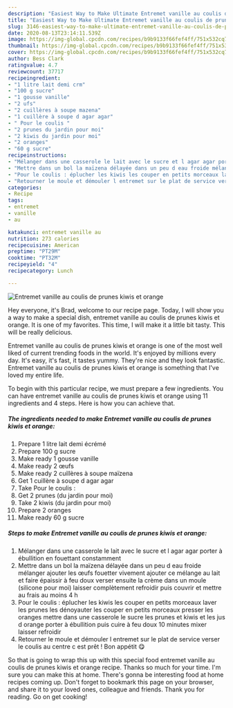 ```yaml
---
description: "Easiest Way to Make Ultimate Entremet vanille au coulis de prunes kiwis et orange"
title: "Easiest Way to Make Ultimate Entremet vanille au coulis de prunes kiwis et orange"
slug: 3146-easiest-way-to-make-ultimate-entremet-vanille-au-coulis-de-prunes-kiwis-et-orange
date: 2020-08-13T23:14:11.539Z
image: https://img-global.cpcdn.com/recipes/b9b9133f66fef4ff/751x532cq70/entremet-vanille-au-coulis-de-prunes-kiwis-et-orange-photo-principale-de-la-recette.jpg
thumbnail: https://img-global.cpcdn.com/recipes/b9b9133f66fef4ff/751x532cq70/entremet-vanille-au-coulis-de-prunes-kiwis-et-orange-photo-principale-de-la-recette.jpg
cover: https://img-global.cpcdn.com/recipes/b9b9133f66fef4ff/751x532cq70/entremet-vanille-au-coulis-de-prunes-kiwis-et-orange-photo-principale-de-la-recette.jpg
author: Bess Clark
ratingvalue: 4.7
reviewcount: 37717
recipeingredient:
- "1 litre lait demi crm"
- "100 g sucre"
- "1 gousse vanille"
- "2 ufs"
- "2 cuillères à soupe mazena"
- "1 cuillère à soupe d agar agar"
- " Pour le coulis "
- "2 prunes du jardin pour moi"
- "2 kiwis du jardin pour moi"
- "2 oranges"
- "60 g sucre"
recipeinstructions:
- "Mélanger dans une casserole le lait avec le sucre et l agar agar porter à ébullition en fouettant constamment"
- "Mettre dans un bol la maïzena délayée dans un peu d eau froide mélanger ajouter les œufs fouetter vivement ajouter ce mélange au lait et faire épaissir à feu doux verser ensuite la crème dans un moule (silicone pour moi) laisser complètement refroidir puis couvrir et mettre au frais au moins 4 h"
- "Pour le coulis : éplucher les kiwis les couper en petits morceaux laver les prunes les dénoyauter les couper en petits morceaux presser les oranges mettre dans une casserole le sucre les prunes et kiwis et les jus d orange porter à ébullition puis cuire à feu doux 10 minutes mixer laisser refroidir"
- "Retourner le moule et démouler l entremet sur le plat de service verser le coulis au centre c est prêt ! Bon appétit 😋"
categories:
- Recipe
tags:
- entremet
- vanille
- au

katakunci: entremet vanille au 
nutrition: 273 calories
recipecuisine: American
preptime: "PT29M"
cooktime: "PT32M"
recipeyield: "4"
recipecategory: Lunch

---
```



![Entremet vanille au coulis de prunes kiwis et orange](https://img-global.cpcdn.com/recipes/b9b9133f66fef4ff/751x532cq70/entremet-vanille-au-coulis-de-prunes-kiwis-et-orange-photo-principale-de-la-recette.jpg)

Hey everyone, it's Brad, welcome to our recipe page. Today, I will show you a way to make a special dish, entremet vanille au coulis de prunes kiwis et orange. It is one of my favorites. This time, I will make it a little bit tasty. This will be really delicious.

Entremet vanille au coulis de prunes kiwis et orange is one of the most well liked of current trending foods in the world. It's enjoyed by millions every day. It's easy, it's fast, it tastes yummy. They're nice and they look fantastic. Entremet vanille au coulis de prunes kiwis et orange is something that I've loved my entire life.




To begin with this particular recipe, we must prepare a few ingredients. You can have entremet vanille au coulis de prunes kiwis et orange using 11 ingredients and 4 steps. Here is how you can achieve that.

<!--inarticleads1-->

##### The ingredients needed to make Entremet vanille au coulis de prunes kiwis et orange:

1. Prepare 1 litre lait demi écrémé
1. Prepare 100 g sucre
1. Make ready 1 gousse vanille
1. Make ready 2 œufs
1. Make ready 2 cuillères à soupe maïzena
1. Get 1 cuillère à soupe d agar agar
1. Take  Pour le coulis :
1. Get 2 prunes (du jardin pour moi)
1. Take 2 kiwis (du jardin pour moi)
1. Prepare 2 oranges
1. Make ready 60 g sucre




<!--inarticleads2-->

##### Steps to make Entremet vanille au coulis de prunes kiwis et orange:

1. Mélanger dans une casserole le lait avec le sucre et l agar agar porter à ébullition en fouettant constamment
1. Mettre dans un bol la maïzena délayée dans un peu d eau froide mélanger ajouter les œufs fouetter vivement ajouter ce mélange au lait et faire épaissir à feu doux verser ensuite la crème dans un moule (silicone pour moi) laisser complètement refroidir puis couvrir et mettre au frais au moins 4 h
1. Pour le coulis : éplucher les kiwis les couper en petits morceaux laver les prunes les dénoyauter les couper en petits morceaux presser les oranges mettre dans une casserole le sucre les prunes et kiwis et les jus d orange porter à ébullition puis cuire à feu doux 10 minutes mixer laisser refroidir
1. Retourner le moule et démouler l entremet sur le plat de service verser le coulis au centre c est prêt ! Bon appétit 😋




So that is going to wrap this up with this special food entremet vanille au coulis de prunes kiwis et orange recipe. Thanks so much for your time. I'm sure you can make this at home. There's gonna be interesting food at home recipes coming up. Don't forget to bookmark this page on your browser, and share it to your loved ones, colleague and friends. Thank you for reading. Go on get cooking!
